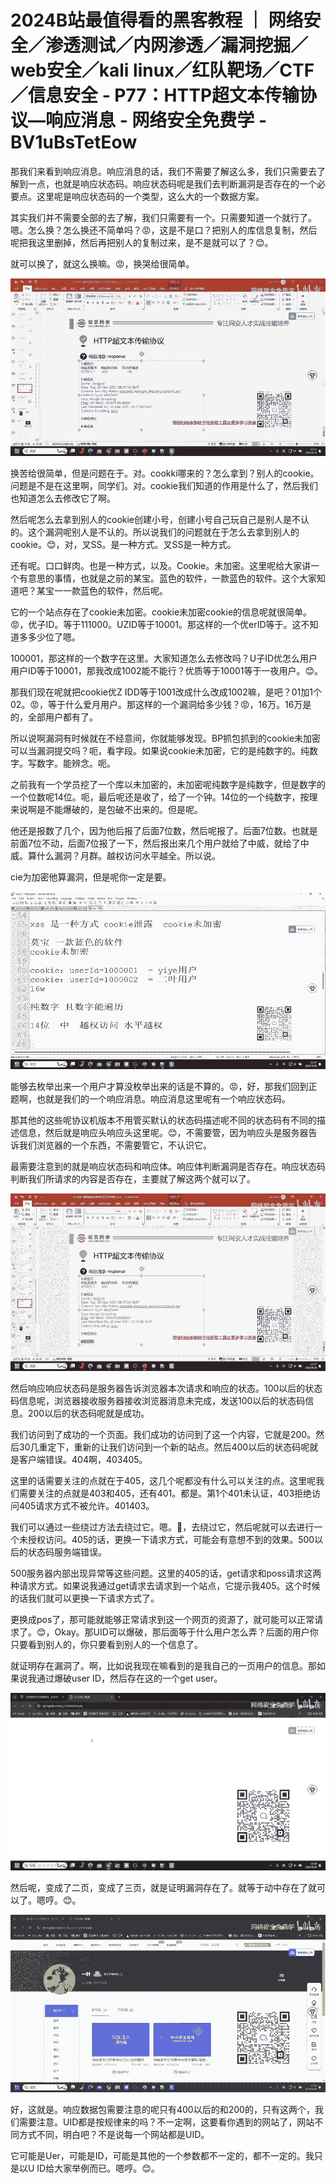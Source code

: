 # 2024B站最值得看的黑客教程 ｜ 网络安全／渗透测试／内网渗透／漏洞挖掘／web安全／kali linux／红队靶场／CTF／信息安全 - P77：HTTP超文本传输协议—响应消息 - 网络安全免费学 - BV1uBsTetEow

那我们来看到响应消息。响应消息的话，我们不需要了解这么多，我们只需要去了解到一点，也就是响应状态码。响应状态码呢是我们去判断漏洞是否存在的一个必要点。这里呢是响应状态码的一个类型，这么大的一个数据方案。

其实我们并不需要全部的去了解，我们只需要有一个。只需要知道一个就行了。嗯。怎么换？怎么换还不简单吗？😡，这是不是口？把别人的库信息复制，然后呢把我这里删掉，然后再把别人的复制过来，是不是就可以了？😊。

就可以换了，就这么换嘛。😡，换哭给很简单。

![](img/6e7d7c6d13b591fe7bd7e57129add4e1_1.png)

换苦给很简单，但是问题在于。对。cookki哪来的？怎么拿到？别人的cookie。问题是不是在这里啊，同学们。对。cookie我们知道的作用是什么了，然后我们也知道怎么去修改它了啊。

然后呢怎么去拿到别人的cookie创建小号，创建小号自己玩自己是别人是不认的。这个漏洞呢别人是不认的。所以说我们的问题就在于怎么去拿到别人的cookie。😊，对，叉SS。是一种方式。叉SS是一种方式。

还有呢。口口鲜肉。也是一种方式，以及。Cookie。未加密。这里呢给大家讲一个有意思的事情，也就是之前的某宝。蓝色的软件，一款蓝色的软件。这个大家知道吧？某宝一一款蓝色的软件，然后呢。

它的一个站点存在了cookie未加密。cookie未加密cookie的信息呢就很简单。😡，优子ID。等于111000。UZID等于10001。那这样的一个优erID等于。这不知道多多少位了嗯。

100001，那这样的一个数字在这里。大家知道怎么去修改吗？U子ID优怎么用户用户ID等于10001，那我改成1002能不能行？优质等于10001等于一夜用户。😊。

那我们现在呢就把cookie优Z IDD等于1001改成什么改成1002嘛，是吧？01加1个02。😡，等于什么爱月用户。那这样的一个漏洞给多少钱？😡，16万。16万是的，全部用户都有了。

所以说啊漏洞有时候就在不经意间，你就能够发现。BP抓包抓到的cookie未加密可以当漏洞提交吗？呃，看字段。如果说cookie未加密，它的是纯数字的。纯数字。写数字。能辨念。呃。

之前我有一个学员挖了一个库以未加密的，未加密呢纯数字是纯数字，但是数字的一个位数呢14位。呃，最后呢还是收了，给了一个钟。14位的一个纯数字，按理来说啊是不能爆破的，是包破不出来的。但是呢。

他还是报数了几个，因为他后报了后面7位数，然后呢报了。后面7位数。也就是前面7位不动，后面7位报了一下，然后报出来几个用户就给了中威，就给了中威。算什么漏洞？月群。越权访问水平越全。所以说。

cie为加密他算漏洞，但是呢你一定是要。

![](img/6e7d7c6d13b591fe7bd7e57129add4e1_3.png)

能够去枚举出来一个用户才算没枚举出来的话是不算的。😡，好，那我们回到正题啊，也就是我们的一个响应消息。响应消息这里呢有一个响应状态码。

那其他的这些呢协议机版本不用管买默认的状态码描述呢不同的状态码有不同的描述信息，然后就是响应头响应头这里呢。😊，不需要管，因为响应头是服务器告诉我们浏览器的一个东西，不需要管它，不认识它。

最需要注意到的就是响应状态码和响应体。响应体判断漏洞是否存在。响应状态码判断我们所请求的内容是否存在，主要就了解这两个就可以了。



![](img/6e7d7c6d13b591fe7bd7e57129add4e1_5.png)

然后响应响应状态码是服务器告诉浏览器本次请求和响应的状态。100以后的状态码信息呢，浏览器接收服务器接收浏览器消息未完成，发送100以后的状态码信息。200以后的状态码呢就是成功。

我们访问到了成功的一个页面。我们成功的访问到了这一个内容，它就是200。然后30几重定下，重新的让我们访问到一个新的站点。然后400以后的状态码呢就是客户端错误。404啊，403405。

这里的话需要关注的点就在于405，这几个呢都没有什么可以关注的点。这里呢我们需要关注的点就是403和405，还有401。都是。第1个401未认证，403拒绝访问405请求方式不被允许。401403。

我们可以通过一些绕过方法去绕过它。嗯。🤢，去绕过它，然后呢就可以去进行一个未授权访问。405的话，更换一下请求方式，可能会有意想不到的效果。500以后的状态码服务端错误。

500服务器内部出现异常等这些问题。这里的405的话，get请求和poss请求这两种请求方式。如果说我通过get请求去请求到一个站点，它提示我405。这个时候的话我们就可以更换一下请求方式了。

更换成pos了，那可能就能够正常请求到这一个网页的资源了，就可能可以正常请求了。😊，Okay。那UID可以爆破，那后面等于什么用户怎么弄？后面的用户你只要看到别人的，你只要看到别人的一个信息了。

就证明存在漏洞了。啊，比如说我现在嘛看到的是我自己的一页用户的信息。那如果说我通过爆破user ID，然后存在这的一个get user。



![](img/6e7d7c6d13b591fe7bd7e57129add4e1_7.png)

然后呢，变成了二页，变成了三页，就是证明漏洞存在了。就等于动中存在了就可以了。嗯哼。😊。

![](img/6e7d7c6d13b591fe7bd7e57129add4e1_9.png)

好，这就是。响应数据包需要注意的呢只有400以后的和200的，只有这两个，我们需要注意。UID都是按规律来的吗？不一定啊，这要看你遇到的网站了，网站不同方式不同，明白吧？不是说每一个网站都是UID。

它可能是Uer，可能是ID，可能是其他的一个参数都不一定的，都不一定的。我只是以U ID给大家举例而已。嗯哼。😊。


